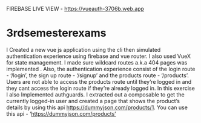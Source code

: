 

 FIREBASE LIVE VIEW - https://vueauth-3706b.web.app
# 3rdsemesterexams
I Created a new vue js application using the cli then simulated authentication experience using firebase and vue router. I also used VueX for state management.  I made  sure wildcard routes a.k.a 404 pages was implemented . Also, the  authentication experience  consist of the login route - ‘/login’,  the sign up route  - ‘/signup’ and the products route - ‘/products’. Users are not  able to access the products route until they’re logged in and they cant access the login route if they’re already logged in. In this exercise I also Implemented authguards. I extracted out a composable to get the currently logged-in user and created a page that shows the product’s details by using this api https://dummyjson.com/products/1. You can use this api - ‘https://dummyjson.com/products’



